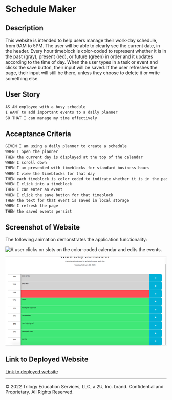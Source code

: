 # Schedule Maker

## Description

This website is intended to help users manage their work-day schedule, from 9AM to 5PM. The user will be able to clearly see the current date, in the header. Every hour timeblock is color-coded to represent whether it is in the past (gray), present (red), or future (green) in order and it updates according to the time of day. When the user types in a task or event and clicks the save button, their input will be saved.  If the user refreshes the page, their input will still be there, unless they choose to delete it or write something else. 

## User Story

```md
AS AN employee with a busy schedule
I WANT to add important events to a daily planner
SO THAT I can manage my time effectively
```

## Acceptance Criteria

```md
GIVEN I am using a daily planner to create a schedule
WHEN I open the planner
THEN the current day is displayed at the top of the calendar
WHEN I scroll down
THEN I am presented with timeblocks for standard business hours
WHEN I view the timeblocks for that day
THEN each timeblock is color coded to indicate whether it is in the past, present, or future
WHEN I click into a timeblock
THEN I can enter an event
WHEN I click the save button for that timeblock
THEN the text for that event is saved in local storage
WHEN I refresh the page
THEN the saved events persist
```

## Screenshot of Website
The following animation demonstrates the application functionality:
<!--START_SECTION:update_image-->
![A user clicks on slots on the color-coded calendar and edits the events.](./Assets/screenshot-schedule-maker.gif)

![Still screenshot of website](./Assets/screenshot-schedule-maker-still.png)
<!--END_SECTION:update_image-->

## Link to Deployed Website
[Link to deployed website](https://gabrielaortiz6.github.io/schedule-maker/)

- - -
© 2022 Trilogy Education Services, LLC, a 2U, Inc. brand. Confidential and Proprietary. All Rights Reserved.
